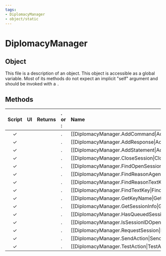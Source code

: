 ```yaml
---
tags:
- DiplomacyManager
- object/static
---
```

# DiplomacyManager
## Object
This file is a description of an object. This object is accessible as a global variable. Most of its methods do not expect an implicit "self" argument and should be invoked with a `.`

## Methods
| Script | UI  | Returns | . or : | Name | Arguments |
|:------:|:---:| -------:|:---- |:---- |:--------- |
|✓| ||.|[[DiplomacyManager.AddCommand\|AddCommand]]||
|✓| ||.|[[DiplomacyManager.AddResponse\|AddResponse]]||
|✓| ||.|[[DiplomacyManager.AddStatement\|AddStatement]]||
|✓| ||.|[[DiplomacyManager.CloseSession\|CloseSession]]||
|✓| ||.|[[DiplomacyManager.FindOpenSessionID\|FindOpenSessionID]]||
|✓| ||.|[[DiplomacyManager.FindReasonAgendaTextKey\|FindReasonAgendaTextKey]]||
|✓| ||.|[[DiplomacyManager.FindReasonTextKey\|FindReasonTextKey]]||
|✓| ||.|[[DiplomacyManager.FindTextKey\|FindTextKey]]||
|✓| ||.|[[DiplomacyManager.GetKeyName\|GetKeyName]]||
|✓| ||.|[[DiplomacyManager.GetSessionInfo\|GetSessionInfo]]||
|✓| ||.|[[DiplomacyManager.HasQueuedSession\|HasQueuedSession]]||
|✓| ||.|[[DiplomacyManager.IsSessionIDOpen\|IsSessionIDOpen]]||
|✓| ||.|[[DiplomacyManager.RequestSession\|RequestSession]]||
|✓| ||.|[[DiplomacyManager.SendAction\|SendAction]]||
|✓| ||.|[[DiplomacyManager.TestAction\|TestAction]]||
